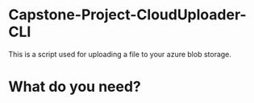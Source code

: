 # Capstone-Project-CloudUploader-CLI
This is a script used for uploading a file to your azure blob storage. 

# What do you need?
